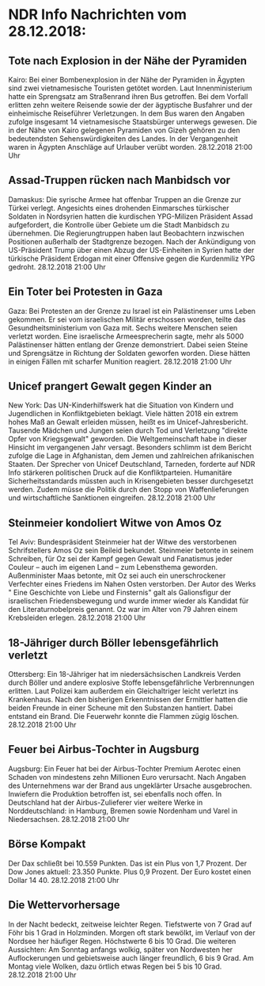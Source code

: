 # NDR Info Nachrichten vom 28.12.2018:


## Tote nach Explosion in der Nähe der Pyramiden
Kairo: Bei einer Bombenexplosion in der Nähe der Pyramiden in Ägypten sind zwei vietnamesische Touristen getötet worden. Laut Innenministerium hatte ein Sprengsatz am Straßenrand ihren Bus getroffen. Bei dem Vorfall erlitten zehn weitere Reisende sowie der der ägyptische Busfahrer und der einheimische Reiseführer Verletzungen. In dem Bus waren den Angaben zufolge insgesamt 14 vietnamesische Staatsbürger unterwegs gewesen. Die in der Nähe von Kairo gelegenen Pyramiden von Gizeh gehören zu den bedeutendsten Sehenswürdigkeiten des Landes. In der Vergangenheit waren in Ägypten Anschläge auf Urlauber verübt worden. 28.12.2018 21:00 Uhr 

## Assad-Truppen rücken nach Manbidsch vor
Damaskus: Die syrische Armee hat offenbar Truppen an die Grenze zur Türkei verlegt. Angesichts eines drohenden Einmarsches türkischer Soldaten in Nordsyrien hatten die kurdischen YPG-Milizen Präsident Assad aufgefordert, die Kontrolle über Gebiete um die Stadt Manbidsch zu übernehmen. Die Regierungtruppen haben laut Beobachtern inzwischen Positionen außerhalb der Stadtgrenze bezogen. Nach der Ankündigung von US-Präsident Trump über einen Abzug der US-Einheiten in Syrien hatte der türkische Präsident Erdogan mit einer Offensive gegen die Kurdenmiliz YPG gedroht. 28.12.2018 21:00 Uhr 

## Ein Toter bei Protesten in Gaza
Gaza: Bei Protesten an der Grenze zu Israel ist ein Palästinenser ums Leben gekommen. Er sei vom israelischen Militär erschossen worden, teilte das Gesundheitsministerium von Gaza mit. Sechs weitere Menschen seien verletzt worden. Eine israelische Armeesprecherin sagte, mehr als 5000 Palästinenser hätten entlang der Grenze demonstriert. Dabei seien Steine und Sprengsätze in Richtung der Soldaten geworfen worden. Diese hätten in einigen Fällen mit scharfer Munition reagiert. 28.12.2018 21:00 Uhr 

## Unicef prangert Gewalt gegen Kinder an
New York:	Das UN-Kinderhilfswerk hat die Situation von Kindern und Jugendlichen in Konfliktgebieten beklagt. Viele hätten 2018 ein extrem hohes Maß an Gewalt erleiden müssen, heißt es im Unicef-Jahresbericht. Tausende Mädchen und Jungen seien durch Tod und Verletzung "direkte Opfer von Kriegsgewalt" geworden. Die Weltgemeinschaft habe in dieser Hinsicht im vergangenen Jahr versagt. Besonders schlimm ist dem Bericht zufolge die Lage in Afghanistan, dem Jemen und zahlreichen afrikanischen Staaten. Der Sprecher von Unicef Deutschland, Tarneden, forderte auf NDR Info stärkeren politischen Druck auf die Konfliktparteien. Humanitäre Sicherheitsstandards müssten auch in Krisengebieten besser durchgesetzt werden. Zudem müsse die Politik durch den Stopp von Waffenlieferungen und wirtschaftliche Sanktionen eingreifen. 28.12.2018 21:00 Uhr 

## Steinmeier kondoliert Witwe von Amos Oz
Tel Aviv: Bundespräsident Steinmeier hat der Witwe des verstorbenen Schrifstellers Amos Oz sein Beileid bekundet. Steinmeier betonte in seinem Schreiben, für Oz sei der Kampf gegen Gewalt und Fanatismus jeder Couleur – auch im eigenen Land – zum Lebensthema geworden. Außenminister Maas betonte, mit Oz sei auch ein unerschrockener Verfechter eines Friedens im Nahen Osten verstorben. Der Autor des Werks " Eine Geschichte von Liebe und Finsternis" galt als Galionsfigur der israelischen Friedensbewegung und wurde immer wieder als Kandidat für den Literaturnobelpreis genannt. Oz war im Alter von 79 Jahren einem Krebsleiden erlegen. 28.12.2018 21:00 Uhr 

## 18-Jähriger durch Böller lebensgefährlich verletzt
Ottersberg: Ein 18-Jähriger hat im niedersächsischen Landkreis Verden durch Böller und andere explosive Stoffe lebensgefährliche Verbrennungen erlitten. Laut Polizei kam außerdem ein Gleichaltriger leicht verletzt ins Krankenhaus. Nach den bisherigen Erkenntnissen der Ermittler hatten die beiden Freunde in einer Scheune mit den Substanzen hantiert. Dabei entstand ein Brand. Die Feuerwehr konnte die Flammen zügig löschen. 28.12.2018 21:00 Uhr 

## Feuer bei Airbus-Tochter in Augsburg
Augsburg: Ein Feuer hat bei der Airbus-Tochter Premium Aerotec einen Schaden von mindestens zehn Millionen Euro verursacht. Nach Angaben des Unternehmens war der Brand aus ungeklärter Ursache ausgebrochen. Inwiefern die Produktion betroffen ist, sei ebenfalls noch offen. In Deutschland hat der Airbus-Zulieferer vier weitere Werke in Norddeutschland: in Hamburg, Bremen sowie Nordenham und Varel in Niedersachsen. 28.12.2018 21:00 Uhr 

## Börse Kompakt
Der Dax schließt bei 10.559 Punkten. Das ist ein Plus von 1,7 Prozent. Der Dow Jones aktuell: 23.350 Punkte. Plus 0,9 Prozent. Der Euro kostet einen Dollar 14 40. 28.12.2018 21:00 Uhr 

## Die Wettervorhersage
In der Nacht bedeckt, zeitweise leichter Regen. Tiefstwerte von 7 Grad auf Föhr bis 1 Grad in Holzminden. Morgen oft stark bewölkt, im Verlauf von der Nordsee her häufiger Regen. Höchstwerte 6 bis 10 Grad. Die weiteren Aussichten: Am Sonntag anfangs wolkig, später von Nordwesten her Auflockerungen und gebietsweise auch länger freundlich, 6 bis 9 Grad. Am Montag viele Wolken, dazu örtlich etwas Regen bei 5 bis 10 Grad. 28.12.2018 21:00 Uhr 
